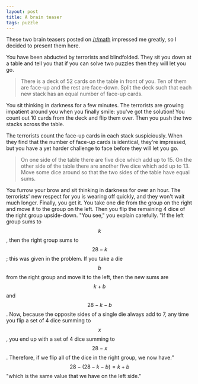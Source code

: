 ```yaml
---
layout: post
title: A brain teaser
tags: puzzle
---
```


These two brain teasers posted on [/r/math](http://reddit.com/r/math/) impressed me greatly, so I decided to present them here.

You have been abducted by terrorists and blindfolded. They sit you down at a table and tell you that if you can solve two puzzles then they will let you go.

> There is a deck of 52 cards on the table in front of you. Ten of them are face-up and the rest are face-down. Split the deck such that each new stack has an equal number of face-up cards.

You sit thinking in darkness for a few minutes. The terrorists are growing impatient around you when you finally smile: you've got the solution! You count out 10 cards from the deck and flip them over. Then you push the two stacks across the table.

The terrorists count the face-up cards in each stack suspiciously. When they find that the number of face-up cards is identical, they're impressed, but you have a yet harder challenge to face before they will let you go.

> On one side of the table there are five dice which add up to 15. On the other side of the table there are another five dice which add up to 13. Move some dice around so that the two sides of the table have equal sums.

You furrow your brow and sit thinking in darkness for over an hour. The terrorists' new respect for you is wearing off quickly, and they won't wait much longer. Finally, you get it. You take one die from the group on the right and move it to the group on the left. Then you flip the remaining 4 dice of the right group upside-down. "You see," you explain carefully. "If the left group sums to $$k$$, then the right group sums to $$28-k$$; this was given in the problem. If you take a die $$b$$ from the right group and move it to the left, then the new sums are $$k+b$$ and $$28-k-b$$. Now, because the opposite sides of a single die always add to 7, any time you flip a set of 4 dice summing to $$x$$, you end up with a set of 4 dice summing to $$28-x$$. Therefore, if we flip all of the dice in the right group, we now have:" $$28-(28-k-b)=k+b$$ "which is the same value that we have on the left side."
